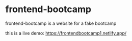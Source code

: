 # frontend-bootcamp 
frontend-bootcamp is a website for a fake bootcamp 

this is a live demo:
https://frontendbootcamp1.netlify.app/


